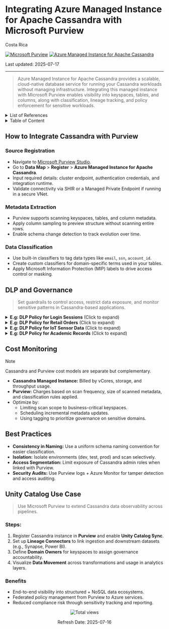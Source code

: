 # Integrating Azure Managed Instance for Apache Cassandra with Microsoft Purview

Costa Rica

[![Microsoft Purview](https://img.shields.io/badge/Microsoft-Purview-blue)](https://learn.microsoft.com/en-us/azure/purview/) [![Azure Managed Instance for Apache Cassandra](https://img.shields.io/badge/Azure-Cassandra%20Managed%20Instance-blue)](https://learn.microsoft.com/en-us/azure/managed-instance-apache-cassandra/)

Last updated: 2025-07-17

---

> Azure Managed Instance for Apache Cassandra provides a scalable, cloud-native database service for running your Cassandra workloads without managing infrastructure. Integrating this managed instance with Microsoft Purview enables visibility into keyspaces, tables, and columns, along with classification, lineage tracking, and policy enforcement for sensitive workloads.

<details>
<summary>List of References</summary>

- [Microsoft Purview Documentation](https://learn.microsoft.com/en-us/azure/purview/)
- [Azure Managed Instance for Apache Cassandra](https://learn.microsoft.com/en-us/azure/managed-instance-apache-cassandra/)
- [Azure Pricing Calculator](https://azure.microsoft.com/en-us/pricing/calculator/)

</details>

<details>
<summary>Table of Content</summary>

- [How to Integrate Cassandra with Purview](#how-to-integrate-cassandra-with-purview)
  - [Source Registration](#source-registration)
  - [Metadata Extraction](#metadata-extraction)
  - [Data Classification](#data-classification)
- [DLP and Governance](#dlp-and-governance)
  - [Example DLP Policies](#example-dlp-policies)
- [Cost Monitoring](#cost-monitoring)
- [Best Practices](#best-practices)
- [Unity Catalog Use Case](#unity-catalog-use-case)

</details>

## How to Integrate Cassandra with Purview

### Source Registration

- Navigate to [Microsoft Purview Studio](https://web.purview.azure.com/).
- Go to **Data Map** > **Register** > **Azure Managed Instance for Apache Cassandra**.
- Input required details: cluster endpoint, authentication credentials, and integration runtime.
- Validate connectivity via SHIR or a Managed Private Endpoint if running in a secure VNet.

### Metadata Extraction

- Purview supports scanning keyspaces, tables, and column metadata.
- Apply column sampling to preview structure without scanning entire rows.
- Enable schema change detection to track evolution over time.

### Data Classification

- Use built-in classifiers to tag data types like `email`, `ssn`, `account_id`.
- Create custom classifiers for domain-specific terms used in your tables.
- Apply Microsoft Information Protection (MIP) labels to drive access control or masking.

## DLP and Governance

> Set guardrails to control access, restrict data exposure, and monitor sensitive patterns in Cassandra-based applications.

<details>
<summary><b>E.g: DLP Policy for Login Sessions</b> (Click to expand)</summary>

> Secure login and session data in tables like `auth_tokens`, `user_sessions`.

**Steps:**
1. **Target Keyspaces/Tables:** Apply to authentication-related datasets.
2. **Detection Rules:** Look for session IDs, refresh tokens, IP addresses.
3. **Policy Actions:**  
   - Expire tokens on suspected export events.  
   - Alert security team for rapid token scans.
4. **Audit:** Compare access rates with baseline query behavior.

</details>

<details>
<summary><b>E.g: DLP Policy for Retail Orders</b> (Click to expand)</summary>

> Protect sensitive e-commerce data in `orders`, `cart_items`, `billing`.

**Steps:**
1. **Scope:** Focus on fields such as `customer_id`, `product_price`, `shipping_address`.
2. **Detection:** Classify based on customer profile info and transaction markers.
3. **Actions:**  
   - Obfuscate pricing from non-analytics roles.  
   - Prevent outbound transfers to unmanaged apps.
4. **Review:** Generate daily logs of export attempts and access frequency spikes.

</details>

<details>
<summary><b>E.g: DLP Policy for IoT Sensor Data</b> (Click to expand)</summary>

> Restrict telemetry data in `sensor_logs`, `device_metrics`, `edge_state`.

**Steps:**
1. **Identify:** Detect geo-coordinates, MAC addresses, and voltage spikes.
2. **Policy Application:** Tag location data as confidential in production.
3. **Actions:**  
   - Limit export for field-level engineers.  
   - Block foreign IP access to telemetry dashboards.
4. **Monitoring:** Trigger anomaly detection for off-hours queries.

</details>

<details>
<summary><b>E.g: DLP Policy for Academic Records</b> (Click to expand)</summary>

> Safeguard university data stored in `grades`, `student_profiles`, `transcripts`.

**Steps:**
1. **Target Fields:** `student_id`, `gpa`, `disciplinary_notes`.
2. **Actions:**  
   - Mask grades from public query interfaces.  
   - Restrict access based on academic roles.
3. **Verification:** Audit with Registrar’s office quarterly.

</details>

## Cost Monitoring

> [!NOTE]  
> Cassandra and Purview cost models are separate but complementary.

- **Cassandra Managed Instance:** Billed by vCores, storage, and throughput usage.
- **Purview:** Charges based on scan frequency, size of scanned metadata, and classification rules applied.
- Optimize by:
  - Limiting scan scope to business-critical keyspaces.
  - Scheduling incremental metadata updates.
  - Using tagging to prioritize governance on sensitive domains.

## Best Practices

- **Consistency in Naming:** Use a uniform schema naming convention for easier classification.
- **Isolation:** Isolate environments (dev, test, prod) and scan selectively.
- **Access Segmentation:** Limit exposure of Cassandra admin roles when linked with Purview.
- **Security Audits:** Use Purview logs + Azure Monitor for tamper detection and access auditing.

## Unity Catalog Use Case

> Use Microsoft Purview to extend Cassandra data observability across pipelines.

### Steps:

1. Register Cassandra instance in **Purview** and enable **Unity Catalog Sync**.
2. Set up **Lineage Connectors** to link ingestion and downstream datasets (e.g., Synapse, Power BI).
3. Define **Domain Owners** for keyspaces to assign governance accountability.
4. Visualize **Data Movement** across transformations and usage in analytics layers.

### Benefits

- End-to-end visibility into structured + NoSQL data ecosystems.
- Federated policy management from Purview to Azure services.
- Reduced compliance risk through sensitivity tracking and reporting.

<!-- START BADGE -->
<div align="center">
  <img src="https://img.shields.io/badge/Total%20views-31-limegreen" alt="Total views">
  <p>Refresh Date: 2025-07-16</p>
</div>
<!-- END BADGE -->
